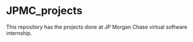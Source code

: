 # JPMC_projects
This repository has the projects done at JP Morgan Chase virtual software internship.
